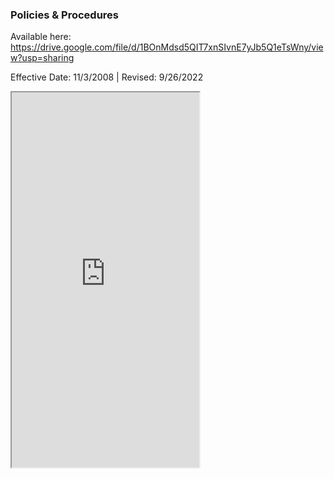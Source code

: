### Policies & Procedures

Available here: https://drive.google.com/file/d/1BOnMdsd5QIT7xnSIvnE7yJb5Q1eTsWny/view?usp=sharing

Effective Date: 11/3/2008 | Revised: 9/26/2022

<iframe src="https://docs.google.com/document/d/e/2PACX-1vTYR3Tq9aChJu9BrxI6cgHwT7cm24bPVNZGMPL7z0S1NJj9tiRyOOl9QcO_bpQzoZu56KOwUvh95IWm/pub?embedded=true" style="height:600px;"></iframe>
